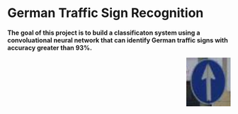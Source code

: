 # **German Traffic Sign Recognition** 

**The goal of this project is to build a classificaton system using a convoluational neural network that can identify German traffic signs with accuracy greater than 93%.**

<img src="writeup_images/example_sign.jpg" width="100px" align="right"/>
